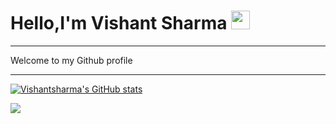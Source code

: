    # Hello,I'm Vishant Sharma <img src="https://raw.githubusercontent.com/MartinHeinz/MartinHeinz/master/wave.gif" width="30px">
<hr>

Welcome to my Github profile

<hr>

[![Vishantsharma's GitHub stats](https://github-readme-stats.vercel.app/api?username=anuraghazra)](https://github.com/anuraghazra/github-readme-stats)


<img align="center" src="https://github-readme-stats.vercel.app/api/<CARD_TYPE>/?username=<USERNAME>&theme=<THEME_NAME>" />
